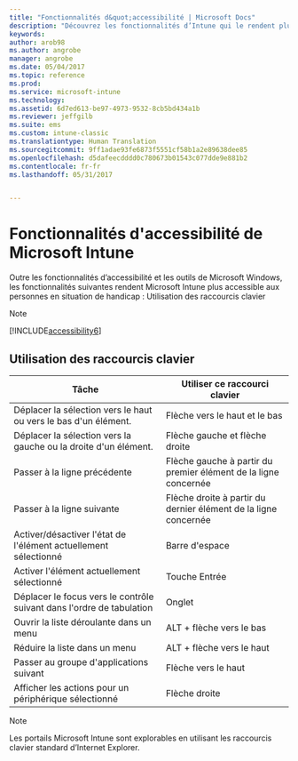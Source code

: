 ```yaml
---
title: "Fonctionnalités d&quot;accessibilité | Microsoft Docs"
description: "Découvrez les fonctionnalités d’Intune qui le rendent plus accessible aux personnes handicapées."
keywords: 
author: arob98
ms.author: angrobe
manager: angrobe
ms.date: 05/04/2017
ms.topic: reference
ms.prod: 
ms.service: microsoft-intune
ms.technology: 
ms.assetid: 6d7ed613-be97-4973-9532-8cb5bd434a1b
ms.reviewer: jeffgilb
ms.suite: ems
ms.custom: intune-classic
ms.translationtype: Human Translation
ms.sourcegitcommit: 9ff1adae93fe6873f5551cf58b1a2e89638dee85
ms.openlocfilehash: d5dafeecdddd0c780673b01543c077dde9e881b2
ms.contentlocale: fr-fr
ms.lasthandoff: 05/31/2017


---
```


# <a name="accessibility-features-of-microsoft-intune"></a>Fonctionnalités d'accessibilité de Microsoft Intune
Outre les fonctionnalités d’accessibilité et les outils de Microsoft Windows, les fonctionnalités suivantes rendent Microsoft Intune plus accessible aux personnes en situation de handicap : Utilisation des raccourcis clavier

> [!NOTE]
> [!INCLUDE[accessibility6](./includes/accessibility6_md.md)]

## <a name="using-keyboard-shortcuts"></a>Utilisation des raccourcis clavier

|Tâche|Utiliser ce raccourci clavier|
|--------------|------------------------------|
|Déplacer la sélection vers le haut ou vers le bas d'un élément.|Flèche vers le haut et le bas|
|Déplacer la sélection vers la gauche ou la droite d'un élément.|Flèche gauche et flèche droite|
|Passer à la ligne précédente|Flèche gauche à partir du premier élément de la ligne concernée|
|Passer à la ligne suivante|Flèche droite à partir du dernier élément de la ligne concernée|
|Activer/désactiver l'état de l'élément actuellement sélectionné|Barre d'espace|
|Activer l'élément actuellement sélectionné|Touche Entrée|
|Déplacer le focus vers le contrôle suivant dans l'ordre de tabulation|Onglet|
|Ouvrir la liste déroulante dans un menu|ALT + flèche vers le bas|
|Réduire la liste dans un menu|ALT + flèche vers le haut|
|Passer au groupe d'applications suivant|Flèche vers le haut|
|Afficher les actions pour un périphérique sélectionné|Flèche droite|
> [!NOTE]
> Les portails Microsoft Intune sont explorables en utilisant les raccourcis clavier standard d’Internet Explorer.

